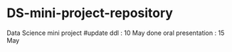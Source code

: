 # DS-mini-project-repository
Data Science mini project 
#update
ddl : 10 May done
oral presentation : 15 May

